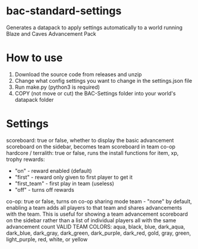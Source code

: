 # bac-standard-settings
 Generates a datapack to apply settings automatically to a world running Blaze and Caves Advancement Pack

# How to use
1) Download the source code from releases and unzip
2) Change what config settings you want to change in the settings.json file
3) Run make.py (python3 is required)
4) COPY (not move or cut) the BAC-Settings folder into your world's datapack folder

# Settings
scoreboard: true or false, whether to display the basic advancement scoreboard on the sidebar, becomes team scoreboard in team co-op
hardcore / terralith: true or false, runs the install functions for 
item, xp, trophy rewards: 
- "on" - reward enabled (default)
- "first" - reward only given to first player to get it
- "first_team" - first play in team (useless)
- "off" - turns off rewards

co-op: true or false, turns on co-op sharing mode
team - "none" by default, enabling a team adds all players to that team and shares advancements with the team. This is useful for showing a team advancement scoreboard on the sidebar rather than a list of individual players all with the same advancement count
VALID TEAM COLORS: aqua, black, blue, dark_aqua, dark_blue, dark_gray, dark_green, dark_purple, dark_red, gold, gray, green, light_purple, red, white, or yellow
